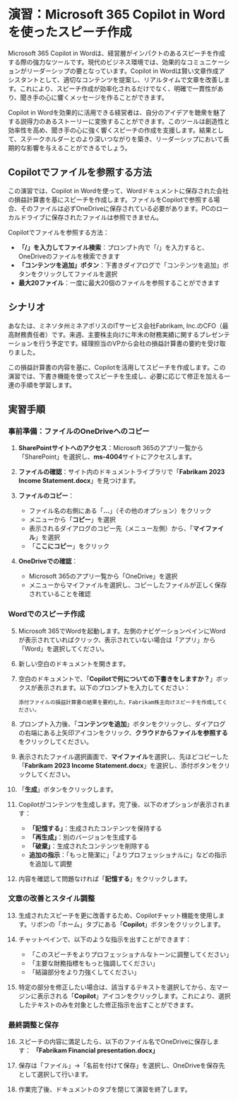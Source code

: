# 演習：Microsoft 365 Copilot in Wordを使ったスピーチ作成

Microsoft 365 Copilot in Wordは、経営層がインパクトのあるスピーチを作成する際の強力なツールです。現代のビジネス環境では、効果的なコミュニケーションがリーダーシップの要となっています。Copilot in Wordは賢い文章作成アシスタントとして、適切なコンテンツを提案し、リアルタイムで文章を改善します。これにより、スピーチ作成が効率化されるだけでなく、明確で一貫性があり、聞き手の心に響くメッセージを作ることができます。

Copilot in Wordを効果的に活用できる経営者は、自分のアイデアを聴衆を魅了する説得力のあるストーリーに変換することができます。このツールは創造性と効率性を高め、聞き手の心に強く響くスピーチの作成を支援します。結果として、ステークホルダーとのより深いつながりを築き、リーダーシップにおいて長期的な影響を与えることができるでしょう。

## Copilotでファイルを参照する方法

この演習では、Copilot in Wordを使って、Wordドキュメントに保存された会社の損益計算書を基にスピーチを作成します。ファイルをCopilotで参照する場合、そのファイルは必ずOneDriveに保存されている必要があります。PCのローカルドライブに保存されたファイルは参照できません。

Copilotでファイルを参照する方法：
- **「/」を入力してファイル検索**：プロンプト内で「/」を入力すると、OneDriveのファイルを検索できます
- **「コンテンツを追加」ボタン**：下書きダイアログで「コンテンツを追加」ボタンをクリックしてファイルを選択
- **最大20ファイル**：一度に最大20個のファイルを参照することができます

## シナリオ

あなたは、ミネソタ州ミネアポリスのITサービス会社Fabrikam, Inc.のCFO（最高財務責任者）です。来週、主要株主向けに年末の財務実績に関するプレゼンテーションを行う予定です。経理担当のVPから会社の損益計算書の要約を受け取りました。

この損益計算書の内容を基に、Copilotを活用してスピーチを作成します。この演習では、下書き機能を使ってスピーチを生成し、必要に応じて修正を加える一連の手順を学習します。

## 実習手順

### 事前準備：ファイルのOneDriveへのコピー

1. **SharePointサイトへのアクセス**：Microsoft 365のアプリ一覧から「SharePoint」を選択し、**ms-4004**サイトにアクセスします。

2. **ファイルの確認**：サイト内のドキュメントライブラリで「**Fabrikam 2023 Income Statement.docx**」を見つけます。

3. **ファイルのコピー**：
   - ファイル名の右側にある「**...**」（その他のオプション）をクリック
   - メニューから「**コピー**」を選択
   - 表示されるダイアログのコピー先（メニュー左側）から、「**マイファイル**」を選択
   - 「**ここにコピー**」をクリック

4. **OneDriveでの確認**：
   - Microsoft 365のアプリ一覧から「OneDrive」を選択
   - メニューからマイファイルを選択し、コピーしたファイルが正しく保存されていることを確認

### Wordでのスピーチ作成

5. Microsoft 365でWordを起動します。左側のナビゲーションペインにWordが表示されていればクリック、表示されていない場合は「アプリ」から「Word」を選択してください。

6. 新しい空白のドキュメントを開きます。

7. 空白のドキュメントで、「**Copilotで何についての下書きをしますか？**」ボックスが表示されます。以下のプロンプトを入力してください：

   ```
   添付ファイルの損益計算書の結果を要約した、Fabrikam株主向けスピーチを作成してください。
   ```

8. プロンプト入力後、「**コンテンツを追加**」ボタンをクリックし、ダイアログの右端にある上矢印アイコンをクリック、**クラウドからファイルを参照する**をクリックしてください。

9. 表示されたファイル選択画面で、**マイファイル**を選択し、先ほどコピーした「**Fabrikam 2023 Income Statement.docx**」を選択し、添付ボタンをクリックしてください。

10. 「**生成**」ボタンをクリックします。

11. Copilotがコンテンツを生成します。完了後、以下のオプションが表示されます：
    - **「記憶する」**：生成されたコンテンツを保持する
    - **「再生成」**：別のバージョンを生成する
    - **「破棄」**：生成されたコンテンツを削除する
    - **追加の指示**：「もっと簡潔に」「よりプロフェッショナルに」などの指示を追加して調整

12. 内容を確認して問題なければ「**記憶する**」をクリックします。

### 文章の改善とスタイル調整

13. 生成されたスピーチを更に改善するため、Copilotチャット機能を使用します。リボンの「ホーム」タブにある「**Copilot**」ボタンをクリックします。

14. チャットペインで、以下のような指示を出すことができます：
    - 「このスピーチをよりプロフェッショナルなトーンに調整してください」
    - 「主要な財務指標をもっと強調してください」
    - 「結論部分をより力強くしてください」

15. 特定の部分を修正したい場合は、該当するテキストを選択してから、左マージンに表示される「**Copilot**」アイコンをクリックします。これにより、選択したテキストのみを対象とした修正指示を出すことができます。

### 最終調整と保存

16. スピーチの内容に満足したら、以下のファイル名でOneDriveに保存します：
    **「Fabrikam Financial presentation.docx」**

17. 保存は「ファイル」→「名前を付けて保存」を選択し、OneDriveを保存先として選択して行います。

18. 作業完了後、ドキュメントのタブを閉じて演習を終了します。
